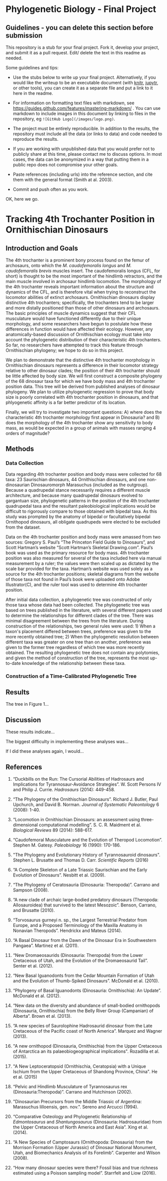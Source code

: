 # Phylogenetic Biology - Final Project

## Guidelines - you can delete this section before submission

This repository is a stub for your final project. Fork it, develop your project, and submit it as a pull request. Edit/ delete the text in this readme as needed.

Some guidelines and tips:

- Use the stubs below to write up your final project. Alternatively, if you would like the writeup to be an executable document (with [knitr](http://yihui.name/knitr/), [jupytr](http://jupyter.org/), or other tools), you can create it as a separate file and put a link to it here in the readme.

- For information on formatting text files with markdown, see https://guides.github.com/features/mastering-markdown/ . You can use markdown to include images in this document by linking to files in the repository, eg `![GitHub Logo](/images/logo.png)`.

- The project must be entirely reproducible. In addition to the results, the repository must include all the data (or links to data) and code needed to reproduce the results.

- If you are working with unpublished data that you would prefer not to publicly share at this time, please contact me to discuss options. In most cases, the data can be anonymized in a way that putting them in a public repo does not compromise your other goals.

- Paste references (including urls) into the reference section, and cite them with the general format (Smith at al. 2003).

- Commit and push often as you work.

OK, here we go.

# Tracking 4th Trochanter Position in Ornithischian Dinosaurs 

## Introduction and Goals

The 4th trochanter is a prominent bony process found on the femur of archosaurs, onto which the *M. caudofemoralis longus* and *M. caudofemoralis brevis* muscles insert. The caudofemoralis longus (CFL, for short) is thought to be the most important of the hindlimb retractors, and the main muscle involved in archosaur hindlimb locomotion. The morphology of the 4th trochanter reveals important information about the structure and dynamics of the CFL, and is therefore vital when trying to reconstruct the locomotor abilities of extinct archosaurs. Ornithischian dinosaurs display distinctive 4th trochanters; specifically, the trochanters tend to be larger and more distally positioned than those of other dinosaurs and archosaurs. The basic principles of muscle dynamics suggest that their CFL musculature would have functioned differently due to their unique morphology, and some researchers have begun to postulate how these differences in function would have affected their ecology. However, any anatomically-based discussion of Ornithischian ecology must take into account the phylogenetic distribution of their characteristic 4th trochanters. So far, no researchers have attempted to track this feature through Ornithischian phylogeny; we hope to do so in this project. 

We plan to demonstrate that the distinctive 4th trochanter morphology in Ornithischian dinosaurs represents a difference in their locomotor strategy relative to other dinosaur clades; the position of their 4th trochanter should be little affected by body size. We will first construct a composite phylogeny of the 68 dinosaur taxa for which we have body mass and 4th trochanter position data. This tree will be derived from published analyses of dinosaur phylogeny. We plan to utilize phylogenetic regression to prove that body size is poorly correlated with 4th trochanter position in dinosaurs, and that phlyogenetic affinity is a far better predictor of its location.

Finally, we will try to investigate two important questions: A) where does the characteristic 4th trochanter morphology first appear in Dinosauria? and B) does the morphology of the 4th trochanter show any sensitivity to body mass, as would be expected in a group of animals with masses ranging 4 orders of magnitude?


## Methods

### Data Collection

Data regarding 4th trochanter position and body mass were collected for 68 taxa: 23 Saurischian dinosaurs, 44 Ornithischian dinosaurs, and one non-dinosaurian Dinosauromorph Marasuchus (included as the outgroup). Because a quadrupedal stance necessarily requires a different muscle architecture, and because many quadrupedal dinosaurs evolved to gargantuan size, phylogenetic patterns in the position of the 4th trochanter quadrupedal taxa and the resultant paleobiological implications would be difficult to rigorously compare to those obtained with bipedal taxa. As this study was prompted by the anatomy of bipedal or facultatively bipedal Ornithopod dinosaurs, all obligate quadrupeds were elected to be excluded from the dataset. 

Data on the 4th trochanter position and body mass were amassed from two sources: Gregory S. Paul’s “The Princeton Field Guide to Dinosaurs”, and Scott Hartman’s website “Scott Hartman’s Skeletal Drawing.com”. Paul’s book was used as the primary resource for body mass. 4th trochanter position was also measured for several of the taxa included here via manual measurement by a ruler; the values were then scaled up as dictated by the scale bar provided for the taxa. Hartman’s website was used solely as a source for the 4th trochanter positions; skeletal diagrams from the website of those taxa not found in Paul’s book were uploaded onto Adobe Illustrator(C), and the ruler tool was used to determine 4th trochanter position. 

After initial data collection, a phylogenetic tree was constructed of only those taxa whose data had been collected. The phylogenetic tree was based on trees published in the literature, with several different papers used to determine the relationships for different clades of the tree. There was minimal disagreement between the trees from the literature. During construction of the relationships, two general rules were used: 1) When a taxon's placement differed between trees, preference was given to the more recently obtained tree; 2) When the phylogenetic resolution between different taxa was greater on one tree than on another, preference was given to the former tree regardless of which tree was more recently obtained. The resulting phylogenetic tree does not contain any polytomies, and given the method of construction of the tree, represents the most up-to-date knowledge of the relationship between these taxa.

### Construction of a Time-Calibrated Phylogenetic Tree



## Results

The tree in Figure 1...

## Discussion

These results indicate...

The biggest difficulty in implementing these analyses was...

If I did these analyses again, I would...

## References

1. “Duckbills on the Run: The Cursorial Abilities of Hadrosaurs and Implications for Tyrannosaur-Avoidance Strategies”. W. Scott Persons IV and Philip J. Currie. *Hadrosaurs* (2014): 449-458.

2. “The Phylogeny of the Ornithischian Dinosaurs”. Richard J. Butler, Paul Upchurch, and David B. Norman. *Journal of Systematic Paleontology* 6 (2008): 1-40. 

3. “Locomotion in Ornithischian Dinosaurs: an assessment using three-dimensional computational modelling”. S. C. R. Maidment et al. *Biological Reviews* 89 (2014): 588-617.

4. “Caudofemoral Musculature and the Evolution of Theropod Locomotion”. Stephen M. Gatesy. *Paleobiology* 16 (1990): 170-186.

5. "The Phylogeny and Evolutionary History of Tyrannosauroid dinosaurs". Stephen L. Brusatte and Thomas D. Carr. *Scientific Reports* (2016)

6. “A Complete Skeleton of a Late Triassic Saurischian and the Early Evolution of Dinosaurs”. Nesbitt et al. (2009). 

7. “The Phylogeny of Ceratosauria (Dinosauria: Theropoda)”. Carrano and Sampson (2008).

8. “A new clade of archaic large-bodied predatory dinosaurs (Theropoda: Allosauroidea) that survived to the latest Mesozoic”. Benson, Carrano, and Brusatte (2010). 

9. “Torvosaurus gurneyi n. sp., the Largest Terrestrial Predator from Europe, and a Proposed Terminology of the Maxilla Anatomy in Nonavian Theropods”. Hendrickx and Mateus (2014).

10. “A Basal Dinosaur from the Dawn of the Dinosaur Era in Southwestern Pangaea”. Martinez et al. (2011).

11. “New Dromaeosaurids (Dinosauria: Theropoda) from the Lower Cretaceous of Utah, and the Evolution of the Dromaeosaurid Tail”. Senter et al. (2012).

12. “New Basal Iguanodonts from the Cedar Mountain Formation of Utah and the Evolution of Thumb-Spiked Dinosaurs”. McDonald et al. (2010).

13. “Phylogeny of Basal Iguanodonts (Dinosauria: Ornithischia): An Update”. McDonald et al. (2012).

14. “New data on the diversity and abundance of small-bodied ornithopods (Dinosauria, Ornithischia) from the Belly River Group (Campanian) of Alberta”. Brown et al. (2013).

15. “A new species of Saurolophine Hadrosaurid dinosaur from the Late Cretaceous of the Pacific coast of North America”. Marquez and Wagner (2013).

16. "A new ornithopod (Dinosauria, Ornithischia) from the Upper Cretaceous of Antarctica an its palaeobiogeographical implications". Rozadilla et al. (2015).

17. "A New Leptoceratopsid (Ornithischia, Ceratopsia) with a Unique Ischium from the Upper Cretaceous of Shandong Province, China". He et al. (2015)

18. “Pelvic and Hindlimb Musculature of Tyrannosaurus rex (Dinosauria:Theropoda)”. Carrano and Hutchinson (2002).

19. "Dinosaurian Precursors from the Middle Triassic of Argentina: Marasuchus lilloensis, gen. nov.". Sereno and Arcucci (1994). 

20. “Comparative Osteology and Phylogenetic Relationship of *Edmontosaurus* and *Shantungosaurus* (Dinosauria: Hadrosauridae) from the Upper Cretaceous of North America and East Asia”. Xing et al. (2014).

21. “A New Species of Camptosaurs (Ornithopoda: Dinosauria) from the Morrison Formation (Upper Jurassic) of Dinosaur National Monument, Utah, and  Biomechanics Analysis of its Forelimb”. Carpenter and Wilson (2008).

22. “How many dinosaur species were there? Fossil bias and true richness estimated using a Poisson sampling model”. Starrfelt and Liow (2016).
